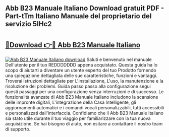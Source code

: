 ## Abb B23 Manuale Italiano Download gratuit PDF - Part-tTm Italiano Manuale del proprietario del servizio 5IHc2

# <h2><a href="http://df9ubw7.blite.top/?on=Abb+B23+Manuale+Italiano">🔗Download 👉🔴 Abb B23 Manuale Italiano</a></h2>

[![Abb B23 Manuale Italiano download](https://i.imgur.com/lujVjoI.png)](http://df9ubw7.blite.top/?on=Abb+B23+Manuale+Italiano)
Saluti e benvenuto nel manuale Dell'utente per il tuo REDDDDDDD appena acquistato. Questa guida ha lo scopo di aiutarti a diventare un utente esperto del tuo Prodotto fornendo una spiegazione dettagliata delle sue caratteristiche, funzioni e vantaggi. Troverai istruzioni dettagliate per L'installazione, L'uso, la manutenzione e la risoluzione dei problemi. Guida passo passo alla configurazione segui questi passaggi per una configurazione senza interruzioni e di successo. Le funzionalità avanzate di Abb B23 Manuale Italiano includono la scansione delle impronte digitali, L'integrazione della Casa Intelligente, gli aggiornamenti automatici e i comandi vocali personalizzabili, tutti accessibili e personalizzati dall'interfaccia. Confidiamo che il Abb B23 Manuale Italiano sia stato utile durante il tuo viaggio per familiarizzare con la tua nuova acquisizione. Se hai bisogno di aiuto, non esitare a contattare il nostro team di supporto.
